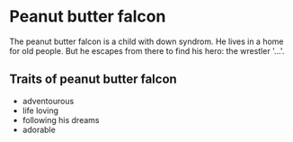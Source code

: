 # Peanut butter falcon
The peanut butter falcon is a child with down syndrom. He lives in a home for old people. But he escapes from there to find his hero: the wrestler '...'.
## Traits of peanut butter falcon
* adventourous
* life loving
* following his dreams
* adorable
